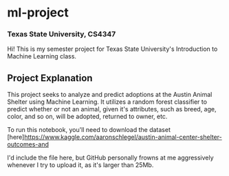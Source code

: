# ml-project
### Texas State University, CS4347 

Hi! This is my semester project for Texas State University's Introduction to Machine Learning class.

## Project Explanation
This project seeks to analyze and predict adoptions at the Austin Animal Shelter using Machine Learning. It utilizes a random forest classifier to predict whether or not an animal, given it's attributes, such as breed, age, color, and so on, will be adopted, returned to owner, etc.

To run this notebook, you'll need to download the dataset [here]https://www.kaggle.com/aaronschlegel/austin-animal-center-shelter-outcomes-and

I'd include the file here, but GitHub personally frowns at me aggressively whenever I try to upload it, as it's larger than 25Mb.
